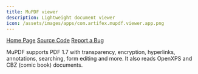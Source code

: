 ```yaml
---
title: MuPDF viewer
description: Lightweight document viewer
icon: /assets/images/apps/com.artifex.mupdf.viewer.app.png
---
```


<div class="button-bar" markdown="0">
<a class="btn" href="https://mupdf.com">Home Page</a>
<a class="btn" href="https://git.ghostscript.com/?p=mupdf-android-viewer.git;a=summary">Source Code</a>
<a class="btn" href="https://bugs.ghostscript.com">Report a Bug</a>
</div>

MuPDF supports PDF 1.7 with transparency, encryption, hyperlinks, annotations,
searching, form editing and more. It also reads OpenXPS and CBZ (comic book)
documents.

